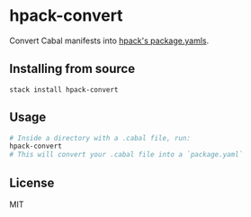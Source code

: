 # hpack-convert
Convert Cabal manifests into [hpack's package.yamls](https://github.com/sol/hpack).

## Installing from source
```
stack install hpack-convert
```

## Usage
```bash
# Inside a directory with a .cabal file, run:
hpack-convert
# This will convert your .cabal file into a `package.yaml`
```


## License
MIT
